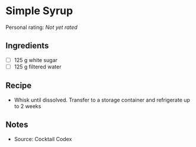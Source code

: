 <!-- Needs Manual Review -->

# Simple Syrup

<!-- {cts} rating=0; (User can specify rating on scale of 1-5) -->

Personal rating: *Not yet rated*

<!-- {cte} -->

<!-- {cts} name_image=None; (User can specify image name) -->

<!-- TODO: Capture image -->

<!-- {cte} -->

## Ingredients

* [ ] 125 g white sugar
* [ ] 125 g filtered water

## Recipe

* Whisk until dissolved. Transfer to a storage container and refrigerate up to 2 weeks

## Notes

* Source: Cocktail Codex
